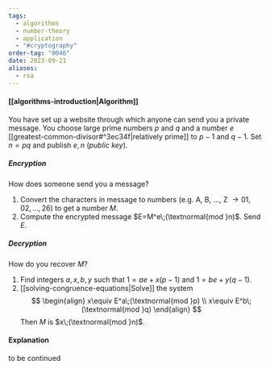 ```yaml
---
tags:
  - algorithms
  - number-theory
  - application
  - "#cryptography"
order-tag: "0046"
date: 2023-09-21
aliases:
  - rsa
---
```

#### [[algorithms-introduction|Algorithm]]
You have set up a website through which anyone can send you a private message. You choose large prime numbers $p$ and $q$ and a number $e$ [[greatest-common-divisor#^3ec34f|relatively prime]] to $p-1$ and $q-1$.
Set $n=pq$ and publish $e,n$ (*public key*).
##### Encryption
How does someone send you a message?
1. Convert the characters in message to numbers (e.g. A, B, ..., Z $\to 01,02,\dots,26$) to get a number $M$.
2. Compute the encrypted message $E=M^e\;(\textnormal{mod }n)$. Send $E$.
##### Decryption
How do you recover $M$?
1. Find integers $a,x,b,y$ such that $1=ae+x(p-1)$ and $1=be+y(q-1)$.
2. [[solving-congruence-equations|Solve]] the system
$$
\begin{align}
x\equiv E^a\;(\textnormal{mod }p) \\
x\equiv E^b\;(\textnormal{mod }q)
\end{align}
$$
Then $M$ is $x\;(\textnormal{mod }n)$.

#### Explanation
to be continued